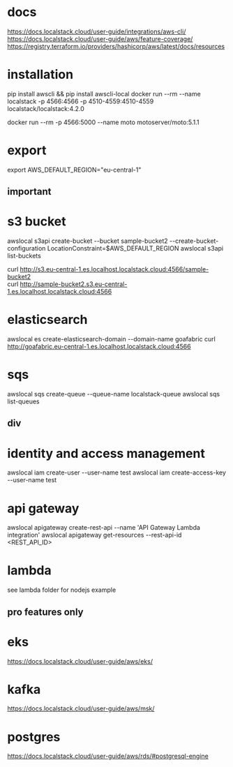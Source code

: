# docs
https://docs.localstack.cloud/user-guide/integrations/aws-cli/
https://docs.localstack.cloud/user-guide/aws/feature-coverage/
https://registry.terraform.io/providers/hashicorp/aws/latest/docs/resources

# installation
pip install awscli && pip install awscli-local
docker run --rm --name localstack -p 4566:4566 -p 4510-4559:4510-4559 localstack/localstack:4.2.0

docker run --rm -p 4566:5000 --name moto motoserver/moto:5.1.1


# export
export AWS_DEFAULT_REGION="eu-central-1"

## important

# s3 bucket
awslocal s3api create-bucket --bucket sample-bucket2 --create-bucket-configuration LocationConstraint=$AWS_DEFAULT_REGION
awslocal s3api list-buckets

curl http://s3.eu-central-1.es.localhost.localstack.cloud:4566/sample-bucket2  
curl http://sample-bucket2.s3.eu-central-1.es.localhost.localstack.cloud:4566

# elasticsearch
awslocal es create-elasticsearch-domain --domain-name goafabric
curl http://goafabric.eu-central-1.es.localhost.localstack.cloud:4566

# sqs
awslocal sqs create-queue --queue-name localstack-queue
awslocal sqs list-queues


## div

# identity and access management
awslocal iam create-user --user-name test
awslocal iam create-access-key --user-name test

# api gateway
awslocal apigateway create-rest-api --name 'API Gateway Lambda integration'
awslocal apigateway get-resources --rest-api-id <REST_API_ID>

# lambda
see lambda folder for nodejs example


## pro features only
# eks
https://docs.localstack.cloud/user-guide/aws/eks/

# kafka
https://docs.localstack.cloud/user-guide/aws/msk/

# postgres
https://docs.localstack.cloud/user-guide/aws/rds/#postgresql-engine

